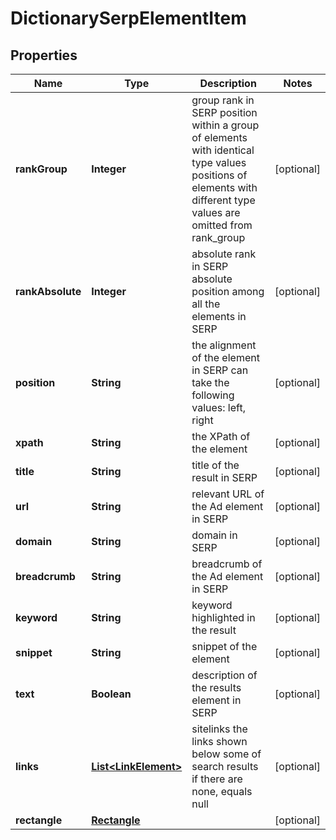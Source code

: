 

# DictionarySerpElementItem


## Properties

| Name | Type | Description | Notes |
|------------ | ------------- | ------------- | -------------|
|**rankGroup** | **Integer** | group rank in SERP position within a group of elements with identical type values positions of elements with different type values are omitted from rank_group |  [optional] |
|**rankAbsolute** | **Integer** | absolute rank in SERP absolute position among all the elements in SERP |  [optional] |
|**position** | **String** | the alignment of the element in SERP can take the following values: left, right |  [optional] |
|**xpath** | **String** | the XPath of the element |  [optional] |
|**title** | **String** | title of the result in SERP |  [optional] |
|**url** | **String** | relevant URL of the Ad element in SERP |  [optional] |
|**domain** | **String** | domain in SERP |  [optional] |
|**breadcrumb** | **String** | breadcrumb of the Ad element in SERP |  [optional] |
|**keyword** | **String** | keyword highlighted in the result |  [optional] |
|**snippet** | **String** | snippet of the element |  [optional] |
|**text** | **Boolean** | description of the results element in SERP |  [optional] |
|**links** | [**List&lt;LinkElement&gt;**](LinkElement.md) | sitelinks the links shown below some of search results if there are none, equals null |  [optional] |
|**rectangle** | [**Rectangle**](Rectangle.md) |  |  [optional] |



